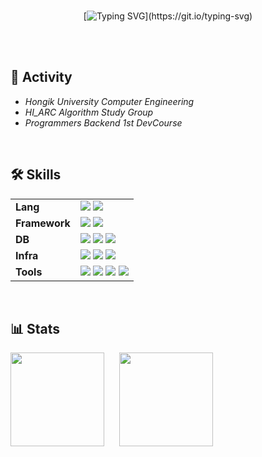 <div align="center">
<br>
 
[![Typing SVG](https://readme-typing-svg.herokuapp.com?font=Oleo+Script&color=000000&size=35&center=true&vCenter=true&width=404&height=65&lines=Hi+there,+I'm+Mideum.)](https://git.io/typing-svg)

</div>

<br><br>

## 💠 Activity
- *Hongik University Computer Engineering*
- *HI_ARC Algorithm Study Group*
- *Programmers Backend 1st DevCourse*

<br>

## 🛠️ Skills

<table>
    <tr>
        <td><strong>Lang</strong></td>
        <td>
            <img src="https://img.shields.io/badge/Java-007396?style=for-the-badge&logo=Java&logoColor=white">
            <img src="https://img.shields.io/badge/Kotlin-7F52FF?style=for-the-badge&logo=Kotlin&logoColor=white">
        </td>
    </tr>
    <tr>
        <td><strong>Framework</strong></td>
        <td>
            <img src="https://img.shields.io/badge/Spring-6DB33F?style=for-the-badge&logo=Spring&logoColor=white">
            <img src="https://img.shields.io/badge/Spring Boot-6DB33F?style=for-the-badge&logo=Spring Boot&logoColor=white">
        </td>
    </tr>
    <tr>
        <td><strong>DB</strong></td>
        <td>
            <img src="https://img.shields.io/badge/PostgreSQL-4169E1?style=for-the-badge&logo=PostgreSQL&logoColor=white">
            <img src="https://img.shields.io/badge/MySQL-4479A1?style=for-the-badge&logo=MySQL&logoColor=white">
            <img src="https://img.shields.io/badge/Redis-DC382D?style=for-the-badge&logo=Redis&logoColor=white">
        </td>
    </tr>
    <tr>
        <td><strong>Infra</strong></td>
        <td>
            <img src="https://img.shields.io/badge/Docker-2496ED?style=for-the-badge&logo=Docker&logoColor=white">
            <img src="https://img.shields.io/badge/AWS-232F3E?style=for-the-badge&logo=Amazon AWS&logoColor=white">
            <img src="https://img.shields.io/badge/GitHub Actions-2088FF?style=for-the-badge&logo=GitHub Actions&logoColor=white">
        </td>
    </tr>
    <tr>
        <td><strong>Tools</strong></td>
        <td>
            <img src="https://img.shields.io/badge/Git-F05032?style=for-the-badge&logo=Git&logoColor=white">
            <img src="https://img.shields.io/badge/GitHub-181717?style=for-the-badge&logo=GitHub&logoColor=white">
            <img src="https://img.shields.io/badge/Notion-000000?style=for-the-badge&logo=Notion&logoColor=white">
            <img src="https://img.shields.io/badge/Postman-FF6C37?style=for-the-badge&logo=Postman&logoColor=white">
        </td>
    </tr>
</table>
<br>

## 📊 Stats
<div>
<img src="https://github-readme-stats.vercel.app/api?username=jmd5314&show_icons=true&hide=stars" height=150/>
 &nbsp;&nbsp;&nbsp;&nbsp;
<img height=150 src="http://mazassumnida.wtf/api/v2/generate_badge?boj=j_belief" />
</div>
